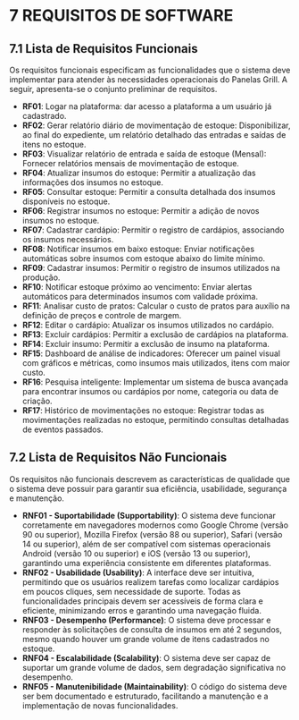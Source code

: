 # **7 REQUISITOS DE SOFTWARE**

## **7.1 Lista de Requisitos Funcionais**

Os requisitos funcionais especificam as funcionalidades que o sistema deve implementar para atender às necessidades operacionais do Panelas Grill. A seguir, apresenta-se o conjunto preliminar de requisitos.

- **RF01**: Logar na plataforma: dar acesso a plataforma a um usuário já cadastrado.
- **RF02**: Gerar relatório diário de movimentação de estoque: Disponibilizar, ao final do expediente, um relatório detalhado das entradas e saídas de itens no estoque.
- **RF03**: Visualizar relatório de entrada e saída de estoque (Mensal): Fornecer relatórios mensais de movimentação de estoque.
- **RF04**: Atualizar insumos do estoque: Permitir a atualização das informações dos insumos no estoque.
- **RF05**: Consultar estoque: Permitir a consulta detalhada dos insumos disponíveis no estoque.
- **RF06**: Registrar insumos no estoque: Permitir a adição de novos insumos no estoque.
- **RF07**: Cadastrar cardápio: Permitir o registro de cardápios, associando os insumos necessários.
- **RF08**: Notificar insumos em baixo estoque: Enviar notificações automáticas sobre insumos com estoque abaixo do limite mínimo.
- **RF09**: Cadastrar insumos: Permitir o registro de insumos utilizados na produção.
- **RF10**: Notificar estoque próximo ao vencimento: Enviar alertas automáticos para determinados insumos com validade próxima.
- **RF11**: Analisar custo de pratos: Calcular o custo de pratos para auxílio na definição de preços e controle de margem.
- **RF12**: Editar o cardápio: Atualizar os insumos utilizados no cardápio.
- **RF13**: Excluir cardápios: Permitir a exclusão de cardápios na plataforma.
- **RF14**: Excluir insumo: Permitir a exclusão de insumo na plataforma.
- **RF15**: Dashboard de análise de indicadores: Oferecer um painel visual com gráficos e métricas, como insumos mais utilizados, itens com maior custo.
- **RF16**: Pesquisa inteligente: Implementar um sistema de busca avançada para encontrar insumos ou cardápios por nome, categoria ou data de criação.
- **RF17**: Histórico de movimentações no estoque: Registrar todas as movimentações realizadas no estoque, permitindo consultas detalhadas de eventos passados.

## **7.2 Lista de Requisitos Não Funcionais**

Os requisitos não funcionais descrevem as características de qualidade que o sistema deve possuir para garantir sua eficiência, usabilidade, segurança e manutenção.

- **RNF01 - Suportabilidade (Supportability)**: O sistema deve funcionar corretamente em navegadores modernos como Google Chrome (versão 90 ou superior), Mozilla Firefox (versão 88 ou superior), Safari (versão 14 ou superior), além de ser compatível com sistemas operacionais Android (versão 10 ou superior) e iOS (versão 13 ou superior), garantindo uma experiência consistente em diferentes plataformas.
- **RNF02 - Usabilidade (Usability)**: A interface deve ser intuitiva, permitindo que os usuários realizem tarefas como localizar cardápios em poucos cliques, sem necessidade de suporte. Todas as funcionalidades principais devem ser acessíveis de forma clara e eficiente, minimizando erros e garantindo uma navegação fluida.
- **RNF03 - Desempenho (Performance)**: O sistema deve processar e responder às solicitações de consulta de insumos em até 2 segundos, mesmo quando houver um grande volume de itens cadastrados no estoque.
- **RNF04 - Escalabilidade (Scalability)**: O sistema deve ser capaz de suportar um grande volume de dados, sem degradação significativa no desempenho.
- **RNF05 - Manutenibilidade (Maintainability)**: O código do sistema deve ser bem documentado e estruturado, facilitando a manutenção e a implementação de novas funcionalidades.
